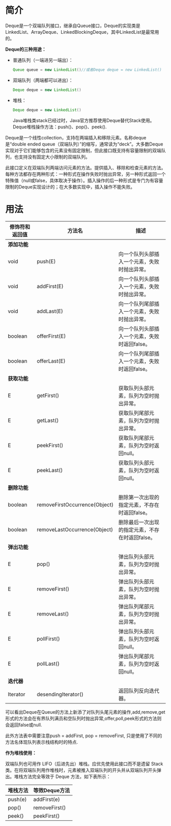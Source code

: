 # 简介

Deque是一个双端队列接口，继承自Queue接口，Deque的实现类是LinkedList、ArrayDeque、LinkedBlockingDeque，其中LinkedList是最常用的。

**Deque的三种用途：**

* 普通队列（一端进另一端出）：

  ```java
  Queue queue = new LinkedList()//或者Deque deque = new LinkedList()
  ```

* 双端队列（两端都可以进出）：

  ```java
  Deque deque = new LinkedList()
  ```

* 堆栈：

  ```java
  Deque deque = new LinkedList()
  ```

  Java堆栈类stack已经过时，Java官方推荐使用Deque替代Stack使用。Deque堆栈操作方法：push()、pop()、peek().

Deque是一个线性collection，支持在两端插入和移除元素。名称deque是“double ended queue（双端队列）”的缩写，通常读为“deck”。大多数Deque实现对于它们能够包含的元素没有固定限制，但此接口既支持有容量限制的双端队列，也支持没有固定大小限制的双端队列。

此接口定义在双端队列两端访问元素的方法。提供插入、移除和检查元素的方法。每种方法都存在两种形式：一种形式在操作失败时抛出异常，另一种形式返回一个特殊值（null或false，具体取决于操作）。插入操作的后一种形式是专门为有容量限制的Deque实现设计的；在大多数实现中，插入操作不能失败。

# 用法

| 修饰符和返回值 | 方法名                        | 描述                                            |
| -------------- | ----------------------------- | ----------------------------------------------- |
| **添加功能**   |                               |                                                 |
| void           | push(E)                       | 向一个队列头部插入一个元素，失败时抛出异常。    |
| void           | addFirst(E)                   | 向一个队列头部插入一个元素，失败时抛出异常。    |
| void           | addLast(E)                    | 向一个队列尾部插入一个元素，失败时抛出异常。    |
| boolean        | offerFirst(E)                 | 向一个队列头部插入一个元素，失败时返回false。   |
| boolean        | offerLast(E)                  | 向一个队列尾部插入一个元素，失败时返回false。   |
| **获取功能**   |                               |                                                 |
| E              | getFirst()                    | 获取队列头部元素，队列为空时抛出异常。          |
| E              | getLast()                     | 获取队列尾部元素，队列为空时抛出异常。          |
| E              | peekFirst()                   | 获取队列尾部元素，队列为空时返回null。          |
| E              | peekLast()                    | 获取队列头部元素，队列为空时返回null。          |
| **删除功能**   |                               |                                                 |
| boolean        | removeFirstOccurrence(Object) | 删除第一次出现的指定元素，不存在时返回false。   |
| boolean        | removeLastOccurrence(Object)  | 删除最后一次出现的指定元素，不存在时返回false。 |
| **弹出功能**   |                               |                                                 |
| E              | pop()                         | 弹出队列头部元素，队列为空时抛出异常。          |
| E              | removeFirst()                 | 弹出队列头部元素，队列为空时抛出异常。          |
| E              | removeLast()                  | 弹出队列尾部元素，队列为空时抛出异常。          |
| E              | pollFirst()                   | 弹出队列头部元素，队列为空时返回null。          |
| E              | pollLast()                    | 弹出队列尾部元素，队列为空时返回null。          |
| **迭代器**     |                               |                                                 |
| Iterator<E>    | desendingIterator()           | 返回队列反向迭代器。                            |

可以看出Deque在Queue的方法上新添了对队列头尾元素的操作,add,remove,get形式的方法会在有界队列满员和空队列时抛出异常,offer,poll,peek形式的方法则会返回false或null.

此外方法表中需要注意push = addFirst, pop = removeFirst, 只是使用了不同的方法名体现队列表示栈结构时的特点.

**作为堆栈使用：**

双端队列也可用作 LIFO（后进先出）堆栈。应优先使用此接口而不是遗留 Stack 类。在将双端队列用作堆栈时，元素被推入双端队列的开头并从双端队列开头弹出。堆栈方法完全等效于 Deque 方法，如下表所示：

| 堆栈方法 | 等效Deque方法 |
| -------- | ------------- |
| push(e)  | addFirst(e)   |
| pop()    | removeFirst() |
| peek()   | peekFirst()   |

